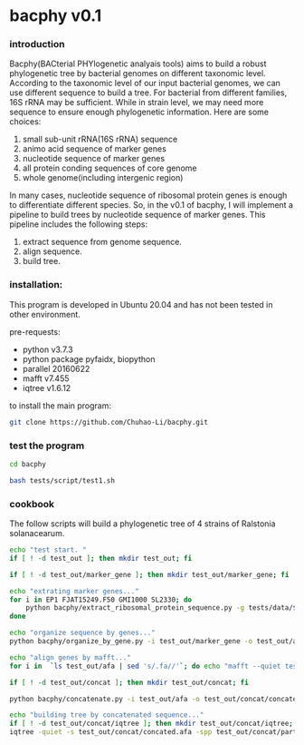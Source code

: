 # bacphy v0.1

### introduction
Bacphy(BACterial PHYlogenetic analyais tools) aims to build a robust phylogenetic tree by bacterial genomes on different taxonomic level. 
According to the taxonomic level of our input bacterial genomes, we can use different sequence to build a tree. For bacterial from different families, 16S rRNA may be sufficient. While in strain level, we may need more sequence to ensure enough phylogenetic information. Here are some choices:

1. small sub-unit rRNA(16S rRNA) sequence
2. animo acid sequence of marker genes
3. nucleotide sequence of marker genes
4. all protein conding sequences of core genome
5. whole genome(including intergenic region)

In many cases, nucleotide sequence of ribosomal protein genes is enough to differentiate different species. So, in the v0.1 of bacphy, I will implement a pipeline to build trees by nucleotide sequence of marker genes. This pipeline includes the following steps: 

1. extract sequence from genome sequence. 
2. align sequence. 
3. build tree. 

### installation: 
This program is developed in Ubuntu 20.04 and has not been tested in other environment. 

pre-requests: 
- python v3.7.3
- python package pyfaidx, biopython
- parallel 20160622
- mafft v7.455
- iqtree v1.6.12

to install the main program: 
``` bash
git clone https://github.com/Chuhao-Li/bacphy.git
```

### test the program
``` bash
cd bacphy

bash tests/script/test1.sh
```

### cookbook
The follow scripts will build a phylogenetic tree of 4 strains of Ralstonia solanacearum. 

``` bash
echo "test start. "
if [ ! -d test_out ]; then mkdir test_out; fi

if [ ! -d test_out/marker_gene ]; then mkdir test_out/marker_gene; fi

echo "extrating marker genes..."
for i in EP1 FJAT15249.F50 GMI1000 SL2330; do
    python bacphy/extract_ribosomal_protein_sequence.py -g tests/data/${i}.fna -a tests/data/${i}.gff -o test_out/marker_gene/${i}.fa;
done

echo "organize sequence by genes..."
python bacphy/organize_by_gene.py -i test_out/marker_gene -o test_out/afa

echo "align genes by mafft..."
for i in  `ls test_out/afa | sed 's/.fa//'`; do echo "mafft --quiet test_out/afa/${i}.fa >test_out/afa/${i}.afa"; done |parallel

if [ ! -d test_out/concat ]; then mkdir test_out/concat; fi

python bacphy/concatenate.py -i test_out/afa -o test_out/concat/concated.afa -p test_out/concat/partition.txt

echo "building tree by concatenated sequence..."
if [ ! -d test_out/concat/iqtree ]; then mkdir test_out/concat/iqtree; fi
iqtree -quiet -s test_out/concat/concated.afa -spp test_out/concat/partition.txt -pre test_out/concat/iqtree/concat -m MFP
```
